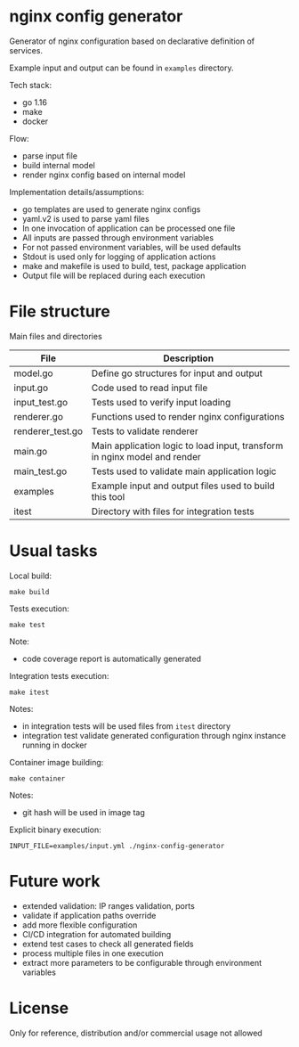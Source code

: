 # nginx config generator

Generator of nginx configuration based on declarative definition of services.

Example input and output can be found in `examples` directory.

Tech stack:
 * go 1.16
 * make
 * docker

Flow:
 * parse input file
 * build internal model
 * render nginx config based on internal model

Implementation details/assumptions:
 * go templates are used to generate nginx configs
 * yaml.v2 is used to parse yaml files
 * In one invocation of application can be processed one file
 * All inputs are passed through environment variables
 * For not passed environment variables, will be used defaults
 * Stdout is used only for logging of application actions
 * make and makefile is used to build, test, package application
 * Output file will be replaced during each execution

# File structure

Main files and directories

| File             | Description                                                              |
|------------------|--------------------------------------------------------------------------|
| model.go         | Define go structures for input and output                                |
| input.go         | Code used to read input file                                             |
| input_test.go    | Tests used to verify input loading                                       |
| renderer.go      | Functions used to render nginx configurations                            |
| renderer_test.go | Tests to validate renderer                                               |
| main.go          | Main application logic to load input, transform in nginx model and render|
| main_test.go     | Tests used to validate main application logic                            | 
| examples         | Example input and output files used to build this tool                   |
| itest            | Directory with files for integration tests                               |

# Usual tasks

Local build:

```
make build
```

Tests execution:
```
make test
```

Note:
 * code coverage report is automatically generated

Integration tests execution:
```
make itest
```
Notes:
 * in integration tests will be used files from `itest` directory
 * integration test validate generated configuration through nginx instance running in docker

Container image building:
```
make container
```
Notes:
 * git hash will be used in image tag

Explicit binary execution:
```
INPUT_FILE=examples/input.yml ./nginx-config-generator  
```

# Future work

 * extended validation: IP ranges validation, ports
 * validate if application paths override
 * add more flexible configuration
 * CI/CD integration for automated building
 * extend test cases to check all generated fields
 * process multiple files in one execution
 * extract more parameters to be configurable through environment variables

# License

Only for reference, distribution and/or commercial usage not allowed
